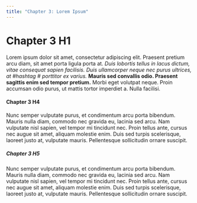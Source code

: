 ```yaml
---
title: "Chapter 3: Lorem Ipsum"
---
```


# Chapter 3 H1

Lorem ipsum dolor sit amet, consectetur adipiscing elit. Praesent pretium arcu diam, sit amet porta ligula porta at. *Duis lobortis tellus in lacus dictum, vitae consequat sapien facilisis. Duis ullamcorper neque nec purus ultrices, at #hashtag # porttitor ex varius.* **Mauris sed convallis odio. Praesent sagittis enim sed tempor pretium.** Morbi eget volutpat neque. Proin accumsan odio purus, ut mattis tortor imperdiet a. Nulla facilisi.

#### Chapter 3 H4

Nunc semper vulputate purus, et condimentum arcu porta bibendum. Mauris nulla diam, commodo nec gravida eu, lacinia sed arcu. Nam vulputate nisl sapien, vel tempor mi tincidunt nec. Proin tellus ante, cursus nec augue sit amet, aliquam molestie enim. Duis sed turpis scelerisque, laoreet justo at, vulputate mauris. Pellentesque sollicitudin ornare suscipit.

##### Chapter 3 H5

Nunc semper vulputate purus, et condimentum arcu porta bibendum. Mauris nulla diam, commodo nec gravida eu, lacinia sed arcu. Nam vulputate nisl sapien, vel tempor mi tincidunt nec. Proin tellus ante, cursus nec augue sit amet, aliquam molestie enim. Duis sed turpis scelerisque, laoreet justo at, vulputate mauris. Pellentesque sollicitudin ornare suscipit.
